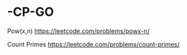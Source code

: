 # -CP-GO
Pow(x,n) https://leetcode.com/problems/powx-n/

Count Primes https://leetcode.com/problems/count-primes/
